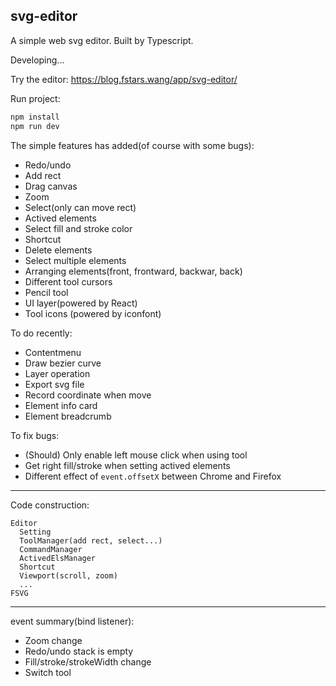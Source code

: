 svg-editor
---

A simple web svg editor. Built by Typescript.

Developing...

Try the editor: https://blog.fstars.wang/app/svg-editor/

Run project:

```sh
npm install
npm run dev
```

The simple features has added(of course with some bugs):

- Redo/undo
- Add rect
- Drag canvas
- Zoom
- Select(only can move rect)
- Actived elements
- Select fill and stroke color
- Shortcut
- Delete elements
- Select multiple elements
- Arranging elements(front, frontward, backwar, back)
- Different tool cursors
- Pencil tool
- UI layer(powered by React)
- Tool icons (powered by iconfont)

To do recently:

- Contentmenu
- Draw bezier curve
- Layer operation
- Export svg file
- Record coordinate when move
- Element info card
- Element breadcrumb

To fix bugs:

- (Should) Only enable left mouse click when using tool
- Get right fill/stroke when setting actived elements
- Different effect of `event.offsetX` between Chrome and Firefox

---

Code construction:

```
Editor
  Setting
  ToolManager(add rect, select...)
  CommandManager
  ActivedElsManager
  Shortcut
  Viewport(scroll, zoom)
  ...
FSVG
```

---

event summary(bind listener):

- Zoom change
- Redo/undo stack is empty
- Fill/stroke/strokeWidth change
- Switch tool